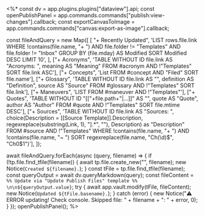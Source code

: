 <%*
const dv = app.plugins.plugins["dataview"].api;
const openPublishPanel = app.commands.commands["publish:view-changes"].callback;
const exportCanvasToImage = app.commands.commands["canvas:export-as-image"].callback;

const fileAndQuery = new Map([
  [
    "+ Recently Updated",
    'LIST rows.file.link WHERE !contains(file.name, "+ ") AND file.folder != "Templates" AND file.folder != "Inbox" GROUP BY (file.mday) AS Modified SORT Modified DESC LIMIT 10',
  ],
  ["+ Acronyms", 'TABLE WITHOUT ID file.link AS "Acronyms: ", meaning AS "Meaning" FROM #acronym AND !"Templates" SORT file.link ASC'],
  ["+ Concepts", 'List FROM #concept AND "Filed" SORT file.name'],
  ["+ Glossary", 'TABLE WITHOUT ID file.link AS "", definition AS "Definition", source AS "Source" FROM #glossary AND !"Templates" SORT file.link'],
  ["+ Maneuvers", 'LIST FROM #maneuver AND !"Templates"'],
  ["+ Quotes", 'TABLE WITHOUT ID "[["+file.path+"|...]]" AS "", quote AS "Quote", author AS "Author" FROM #quote AND !"Templates" SORT file.mtime DESC'],
  ["+ Sources", 'TABLE WITHOUT ID file.link AS "Sources: ", choice(Description = [[Source Template]].Description, regexreplace(substring(Link, 1), "\].*", ""), Description) as "Description" FROM #source AND !"Templates" WHERE !contains(file.name, "+ ") AND !contains(file.name, "~ ") SORT regexreplace(file.name, "Ch(\d)$", "Ch0$1")'],
]);

await fileAndQuery.forEach(async (query, filename) => {
  if (!tp.file.find_tfile(filename)) {
    await tp.file.create_new("", filename);
    new Notice(`Created ${filename}.`);
  }
  const tFile = tp.file.find_tfile(filename);
  const queryOutput = await dv.queryMarkdown(query);
  const fileContent = `%% Update via "Update Publish Files" template %% \n\n${queryOutput.value}`;
  try {
    await app.vault.modify(tFile, fileContent);
    new Notice(`Updated ${tFile.basename}.`);
  } catch (error) {
    new Notice("⚠️ ERROR updating! Check console. Skipped file: " + filename + ": " + error, 0);
  }
});
openPublishPanel();
%>